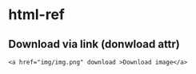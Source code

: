 # html-ref

## Download via link (donwload attr)

`<a href="img/img.png" download >Download image</a>`
